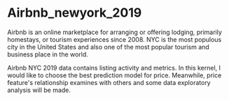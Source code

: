 # Airbnb_newyork_2019
Airbnb is an online marketplace for arranging or offering lodging, primarily homestays, or tourism experiences since 2008. NYC is the most populous city in the United States and also one of the most popular tourism and business place in the world.

Airbnb NYC 2019 data contains listing activity and metrics. In this kernel, I would like to choose the best prediction model for price. Meanwhile, price feature's relationship examines with others and some data exploratory analysis will be made.
